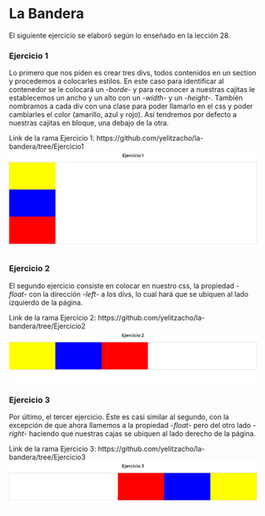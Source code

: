 <h1>La Bandera</h1>
<p>El siguiente ejercicio se elaboró según lo enseñado en la lección 28.</p>
<h3>Ejercicio 1</h3>
<p>Lo primero que nos piden es crear tres divs, todos contenidos en un section y procedemos a colocarles estilos. En este caso para identificar al contenedor se le colocará un -<em>borde</em>- y para reconocer a nuestras cajitas le establecemos un ancho y un alto con un -<em>width</em>- y un -<em>height</em>-. También nombramos a cada div con una clase para poder llamarlo en el css y poder cambiarles el color (amarillo, azul y rojo).
Así tendremos por defecto a nuestras cajitas en bloque, una debajo de la otra.</p>
Link de la rama Ejercicio 1: https://github.com/yelitzacho/la-bandera/tree/Ejercicio1 
<img src="\assets\img\Capture.PNG">

<h3>Ejercicio 2</h3>
<p>El segundo ejercicio consiste en colocar en nuestro css, la propiedad -<em>float</em>- con la dirección -<em>left</em>- a los divs, lo cual hará que se ubiquen al lado izquierdo de la página.</p>
Link de la rama Ejercicio 2: https://github.com/yelitzacho/la-bandera/tree/Ejercicio2
<img src="\assets\img\Capture1.PNG">

<h3>Ejercicio 3</h3>
<p>Por último, el tercer ejercicio. Éste es casi similar al segundo, con la excepción de que ahora llamemos a la propiedad -<em>float</em>- pero del otro lado -<em>right</em>- haciendo que nuestras cajas se ubiquen al lado derecho de la página.</p>
Link de la rama Ejercicio 3: https://github.com/yelitzacho/la-bandera/tree/Ejercicio3
<img src="\assets\img\Capture2.PNG">
